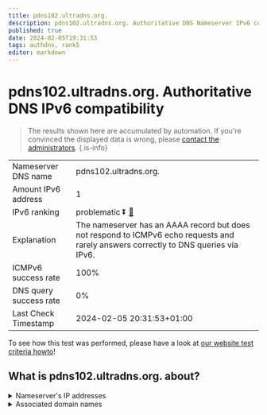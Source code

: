 ```yaml
---
title: pdns102.ultradns.org.
description: pdns102.ultradns.org. Authoritative DNS Nameserver IPv6 compatibility
published: true
date: 2024-02-05T19:31:53
tags: authdns, rank5
editor: markdown
---
```


# pdns102.ultradns.org. Authoritative DNS IPv6 compatibility

> The results shown here are accumulated by automation. If you're convinced the displayed data is wrong, please [contact the administrators](/howto/chat). 
{.is-info}




|   |   |
| - | - |
| Nameserver DNS name | pdns102.ultradns.org.
| Amount IPv6 address | 1
| IPv6 ranking | problematic :arrow_double_down: [🔗](/howto/ranking) |
| Explanation | The nameserver has an AAAA record but does not respond to ICMPv6 echo requests and rarely answers correctly to DNS queries via IPv6. |
| ICMPv6 success rate | 100%|
| DNS query success rate | 0% |
| Last Check Timestamp | 2024-02-05 20:31:53+01:00 |

To see how this test was performed, please have a look at [our website test criteria howto](/howto/testcriteria/authdns)!


## What is pdns102.ultradns.org. about?




<details>
<summary>Nameserver's IP addresses</summary>

2001:502:4612::8a

</details>



<details>
<summary>Associated domain names</summary>

www.toyota.com

</details>
